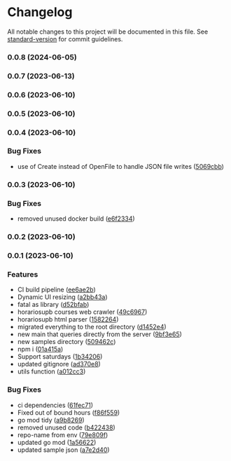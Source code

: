 # Changelog

All notable changes to this project will be documented in this file. See [standard-version](https://github.com/conventional-changelog/standard-version) for commit guidelines.

### 0.0.8 (2024-06-05)

### 0.0.7 (2023-06-13)

### 0.0.6 (2023-06-10)

### 0.0.5 (2023-06-10)

### 0.0.4 (2023-06-10)


### Bug Fixes

* use of Create instead of OpenFile to handle JSON file writes ([5069cbb](https://github.com/shoriwe/course-mixer/commit/5069cbb5b546e0fba357bdd184ec11e339c47a7d))

### 0.0.3 (2023-06-10)


### Bug Fixes

* removed unused docker build ([e6f2334](https://github.com/shoriwe/course-mixer/commit/e6f2334af4ed9edd261c6ca7b0367d2e23c028e4))

### 0.0.2 (2023-06-10)

### 0.0.1 (2023-06-10)


### Features

* CI build pipeline ([ee6ae2b](https://github.com/shoriwe/course-mixer/commit/ee6ae2b70cb14a019c7c171df2588c090a4be085))
* Dynamic UI resizing ([a2bb43a](https://github.com/shoriwe/course-mixer/commit/a2bb43a290677dd4d9a704e62620a6392c32142e))
* fatal as library ([d52bfab](https://github.com/shoriwe/course-mixer/commit/d52bfabf233ffb7f3766caad6fe5683ff8557c69))
* horariosupb courses web crawler ([49c6967](https://github.com/shoriwe/course-mixer/commit/49c6967f4d8ebc92b60b9d3dd1bbde97968e0530))
* horariosupb html parser ([1582264](https://github.com/shoriwe/course-mixer/commit/1582264ce7b9ea9011c19f5fc83e8885f727e596))
* migrated everything to the root directory ([d1452e4](https://github.com/shoriwe/course-mixer/commit/d1452e484215bd202d90879f577a087c5e2287a9))
* new main that queries directly from the server ([9bf3e65](https://github.com/shoriwe/course-mixer/commit/9bf3e650225eee6a127eb953649f9af322a10044))
* new samples directory ([509462c](https://github.com/shoriwe/course-mixer/commit/509462c3be2a0c30262ffb8ea7393dcec00ff153))
* npm i ([01a415a](https://github.com/shoriwe/course-mixer/commit/01a415ac2985b1bd8d8ca360d23d2ae96ca409ca))
* Support saturdays ([1b34206](https://github.com/shoriwe/course-mixer/commit/1b34206dd6edc03a4b451d7f8fc7df7898c6f139))
* updated gitignore ([ad370e8](https://github.com/shoriwe/course-mixer/commit/ad370e8763a7612d33f9f7f96181ee8937e916cd))
* utils function ([a012cc3](https://github.com/shoriwe/course-mixer/commit/a012cc3c752405f4d2f83b9b4055c4d7dbbe7772))


### Bug Fixes

* ci dependencies ([61fec71](https://github.com/shoriwe/course-mixer/commit/61fec7192013d03a3d59addec3e20d1a2770bce5))
* Fixed out of bound hours ([f86f559](https://github.com/shoriwe/course-mixer/commit/f86f559c8a63b491e75fa6dfecd6ecd39d75ac1c))
* go mod tidy ([a9b8269](https://github.com/shoriwe/course-mixer/commit/a9b82691fe8c8e841c8f60077ccb260f8013cb8b))
* removed unused code ([b422438](https://github.com/shoriwe/course-mixer/commit/b4224384e1112779e9bfa1eb3aeb9372560b7d4f))
* repo-name from env ([79e809f](https://github.com/shoriwe/course-mixer/commit/79e809f58d34bac5ccd7171c13a8541def745fd8))
* updated go mod ([1a56622](https://github.com/shoriwe/course-mixer/commit/1a566225b38367db00a3beac82b181665e38681b))
* updated sample json ([a7e2d40](https://github.com/shoriwe/course-mixer/commit/a7e2d401d203c91772aeb9ece6e030bc2b595ccb))
